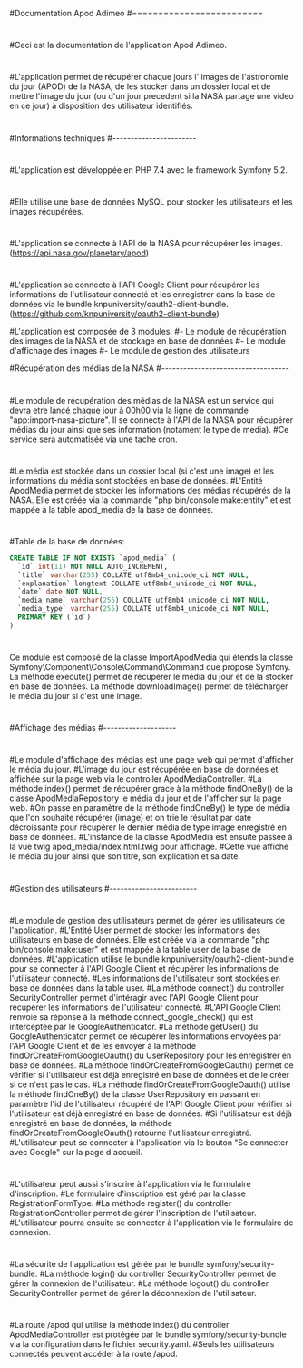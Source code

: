 #Documentation Apod Adimeo
#=========================
#
#Ceci est la documentation de l'application Apod Adimeo.
#
#L'application permet de récupérer chaque jours l' images de l'astronomie du jour (APOD) de la NASA, de les stocker dans un dossier local et de mettre l'image du jour (ou d'un jour precedent si la NASA partage une video en ce jour) à disposition des utilisateur identifiés.
#
#Informations techniques
#-----------------------
#
#L'application est développée en PHP 7.4 avec le framework Symfony 5.2.
#
#Elle utilise une base de données MySQL pour stocker les utilisateurs et les images récupérées.
#
#L'application se connecte à l'API de la NASA pour récupérer les images. (https://api.nasa.gov/planetary/apod)
#
#L'application se connecte à l'API Google Client pour récupérer les informations de l'utilisateur connecté et les enregistrer dans la base de données via le bundle knpuniversity/oauth2-client-bundle. (https://github.com/knpuniversity/oauth2-client-bundle)


#L'application est composée de 3 modules:
#- Le module de récupération des images de la NASA et de stockage en base de données
#- Le module d'affichage des images
#- Le module de gestion des utilisateurs

#Récupération des médias de la NASA
#-----------------------------------
#
#Le module de récupération des médias de la NASA est un service qui devra etre lancé chaque jour à 00h00 via la ligne de commande "app:import-nasa-picture". Il se connecte à l'API de la NASA pour récupérer médias du jour ainsi que ses information (notament le type de media).
#Ce service sera automatisée via une tache cron.
#
#Le média est stockée dans un dossier local (si c'est une image) et les informations du média sont stockées en base de données.
#L'Entité ApodMedia permet de stocker les informations des médias récupérés de la NASA. Elle est créée via la commande "php bin/console make:entity" et est mappée à la table apod_media de la base de données.

#
#Table de la base de données:
```sql	
CREATE TABLE IF NOT EXISTS `apod_media` (
  `id` int(11) NOT NULL AUTO_INCREMENT,
  `title` varchar(255) COLLATE utf8mb4_unicode_ci NOT NULL,
  `explanation` longtext COLLATE utf8mb4_unicode_ci NOT NULL,
  `date` date NOT NULL,
  `media_name` varchar(255) COLLATE utf8mb4_unicode_ci NOT NULL,
  `media_type` varchar(255) COLLATE utf8mb4_unicode_ci NOT NULL,
  PRIMARY KEY (`id`)
)
```
#
Ce module est composé de la classe ImportApodMedia qui étends la classe Symfony\Component\Console\Command\Command que propose Symfony.
La méthode execute() permet de récupérer le média du jour et de la stocker en base de données. 
La méthode downloadImage() permet de télécharger le média du jour si c'est une image.
#
#Affichage des médias
#--------------------
#
#Le module d'affichage des médias est une page web qui permet d'afficher le média du jour.
#L'image du jour est récupérée en base de données et affichée sur la page web via le controller ApodMediaController.
#La méthode index() permet de récupérer grace à la méthode findOneBy() de la classe ApodMediaRepository le média du jour et de l'afficher sur la page web.
#On passe en paramètre de la méthode findOneBy() le type de média que l'on souhaite récupérer (image) et on trie le résultat par date décroissante pour récupérer le dernier média de type image enregistré en base de données.
#L'instance de la classe ApodMedia est ensuite passée à la vue twig apod_media/index.html.twig pour affichage.
#Cette vue affiche le média du jour ainsi que son titre, son explication et sa date.
#
#Gestion des utilisateurs
#------------------------
#
#Le module de gestion des utilisateurs permet de gérer les utilisateurs de l'application.
#L'Entité User permet de stocker les informations des utilisateurs en base de données. Elle est créée via la commande "php bin/console make:user" et est mappée à la table user de la base de données.
#L'application utilise le bundle knpuniversity/oauth2-client-bundle pour se connecter à l'API Google Client et récupérer les informations de l'utilisateur connecté.
#Les informations de l'utilisateur sont stockées en base de données dans la table user.
#La méthode connect() du controller SecurityController permet d'intéragir avec l'API Google Client pour récupérer les informations de l'utilisateur connecté.
#L'API Google Client renvoie sa réponse à la méthode connect_google_check() qui est interceptée par le GoogleAuthenticator.
#La méthode getUser() du GoogleAuthenticator permet de récupérer les informations envoyées par l'API Google Client et de les envoyer à la méthode findOrCreateFromGoogleOauth() du UserRepository pour les enregistrer en base de données.
#La méthode findOrCreateFromGoogleOauth() permet de vérifier si l'utilisateur est déjà enregistré en base de données et de le créer si ce n'est pas le cas.
#La méthode findOrCreateFromGoogleOauth() utilise la méthode findOneBy() de la classe UserRepository en passant en paramètre l'id de l'utilisateur récupéré de l'API Google Client pour vérifier si l'utilisateur est déjà enregistré en base de données.
#Si l'utilisateur est déjà enregistré en base de données, la méthode findOrCreateFromGoogleOauth() retourne l'utilisateur enregistré.
#L'utilisateur peut se connecter à l'application via le bouton "Se connecter avec Google" sur la page d'accueil.
#
#L'utilisateur peut aussi s'inscrire à l'application via le formulaire d'inscription.
#Le formulaire d'inscription est géré par la classe RegistrationFormType.
#La méthode register() du controller RegistrationController permet de gérer l'inscription de l'utilisateur.
#L'utilisateur pourra ensuite se connecter à l'application via le formulaire de connexion.
#
#La sécurité de l'application est gérée par le bundle symfony/security-bundle.
#La méthode login() du controller SecurityController permet de gérer la connexion de l'utilisateur.
#La méthode logout() du controller SecurityController permet de gérer la déconnexion de l'utilisateur.
#
#La route /apod qui utilise la méthode index() du controller ApodMediaController est protégée par le bundle symfony/security-bundle via la configuration dans le fichier security.yaml.
#Seuls les utilisateurs connectés peuvent accéder à la route /apod.
#




